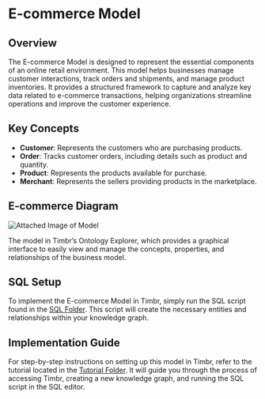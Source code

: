 # E-commerce Model

## Overview
The E-commerce Model is designed to represent the essential components of an online retail environment. This model helps businesses manage customer interactions, track orders and shipments, and manage product inventories. It provides a structured framework to capture and analyze key data related to e-commerce transactions, helping organizations streamline operations and improve the customer experience.

## Key Concepts
- **Customer**: Represents the customers who are purchasing products.
- **Order**: Tracks customer orders, including details such as product and quantity.
- **Product**: Represents the products available for purchase.
- **Merchant**: Represents the sellers providing products in the marketplace.

## E-commerce Diagram

![Attached Image of Model](path/to/image.png)

The model in Timbr’s Ontology Explorer, which provides a graphical interface to easily view and manage the concepts, properties, and relationships of the business model.

## SQL Setup
To implement the E-commerce Model in Timbr, simply run the SQL script found in the [SQL Folder](./sql). This script will create the necessary entities and relationships within your knowledge graph.

## Implementation Guide
For step-by-step instructions on setting up this model in Timbr, refer to the tutorial located in the [Tutorial Folder](./tutorial). It will guide you through the process of accessing Timbr, creating a new knowledge graph, and running the SQL script in the SQL editor.
